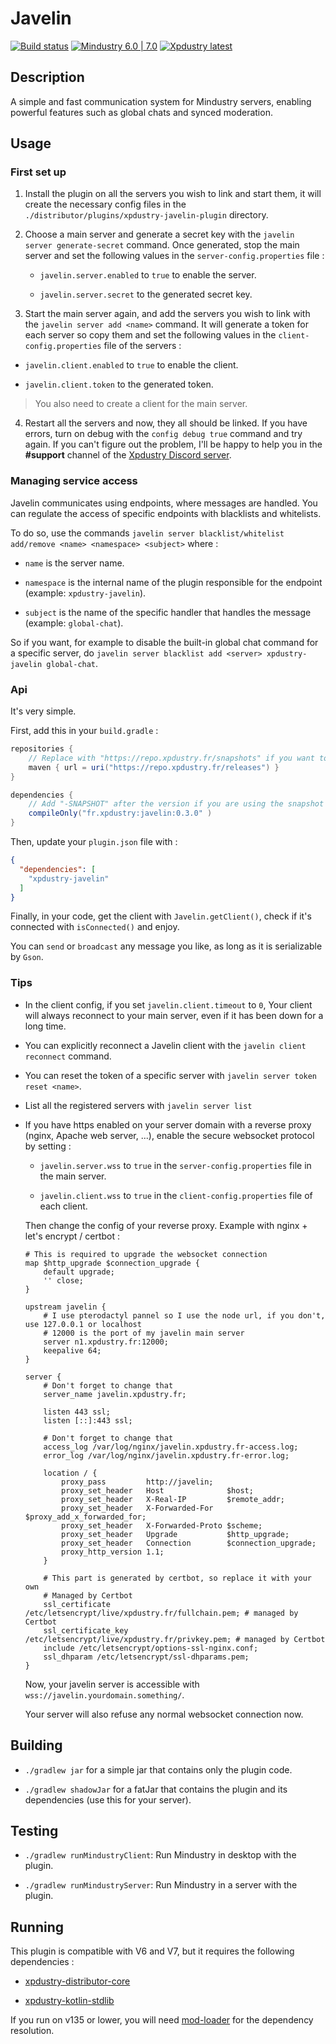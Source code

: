 # Javelin

[![Build status](https://github.com/Xpdustry/Javelin/actions/workflows/build.yml/badge.svg?branch=master&event=push)](https://github.com/Xpdustry/Javelin/actions/workflows/build.yml)
[![Mindustry 6.0 | 7.0 ](https://img.shields.io/badge/Mindustry-6.0%20%7C%207.0-ffd37f)](https://github.com/Anuken/Mindustry/releases)
[![Xpdustry latest](https://repo.xpdustry.fr/api/badge/latest/releases/fr/xpdustry/javelin?color=00FFFF&name=Javelin&prefix=v)](https://github.com/Xpdustry/Javelin/releases)

## Description

A simple and fast communication system for Mindustry servers, enabling powerful features such as global chats and synced moderation.

## Usage

### First set up

1. Install the plugin on all the servers you wish to link and start them, it will create the necessary config files in the `./distributor/plugins/xpdustry-javelin-plugin` directory.

2. Choose a main server and generate a secret key with the `javelin server generate-secret` command. Once generated, stop the main server and set the following values in the `server-config.properties` file :

   - `javelin.server.enabled` to `true` to enable the server.

   - `javelin.server.secret` to the generated secret key.

3. Start the main server again, and add the servers you wish to link with the `javelin server add <name>` command. It will generate a token for each server so copy them and set the following values in the `client-config.properties` file of the servers :

  - `javelin.client.enabled` to `true` to enable the client.

  - `javelin.client.token` to the generated token.

  > You also need to create a client for the main server.

4. Restart all the servers and now, they all should be linked. If you have errors, turn on debug with the `config debug true` command and try again. If you can't figure out the problem, I'll be happy to help you in the **#support** channel of the [Xpdustry Discord server](https://discord.xpdustry.fr).

### Managing service access

Javelin communicates using endpoints, where messages are handled. You can regulate the access of specific endpoints with blacklists and whitelists.

To do so, use the commands `javelin server blacklist/whitelist add/remove <name> <namespace> <subject>` where :

- `name` is the server name.

- `namespace` is the internal name of the plugin responsible for the endpoint (example: `xpdustry-javelin`).

- `subject` is the name of the specific handler that handles the message (example: `global-chat`).

So if you want, for example to disable the built-in global chat command for a specific server, do `javelin server blacklist add <server> xpdustry-javelin global-chat`.

### Api

It's very simple.

First, add this in your `build.gradle` :

```gradle
repositories {
    // Replace with "https://repo.xpdustry.fr/snapshots" if you want to use the snapshots
    maven { url = uri("https://repo.xpdustry.fr/releases") }
}

dependencies {
    // Add "-SNAPSHOT" after the version if you are using the snapshot repository
    compileOnly("fr.xpdustry:javelin:0.3.0" )
}
```

Then, update your `plugin.json` file with :

```json
{
  "dependencies": [
    "xpdustry-javelin"
  ]
}
```

Finally, in your code, get the client with `Javelin.getClient()`, check if it's connected with `isConnected()` and enjoy.

You can `send` or `broadcast` any message you like, as long as it is serializable by `Gson`.

### Tips

- In the client config, if you set `javelin.client.timeout` to `0`, Your client will always reconnect to your main server, even if it has been down for a long time. 

- You can explicitly reconnect a Javelin client with the `javelin client reconnect` command.

- You can reset the token of a specific server with `javelin server token reset <name>`.

- List all the registered servers with `javelin server list`

- If you have https enabled on your server domain with a reverse proxy (nginx, Apache web server, ...), enable the secure websocket protocol by setting :

  - `javelin.server.wss` to `true` in the `server-config.properties` file in the main server.

  - `javelin.client.wss` to `true` in the `client-config.properties` file of each client.

   Then change the config of your reverse proxy. Example with nginx + let's encrypt / certbot :

   ```nginx
   # This is required to upgrade the websocket connection
   map $http_upgrade $connection_upgrade {
       default upgrade;
       '' close;
   }

   upstream javelin {
       # I use pterodactyl pannel so I use the node url, if you don't, use 127.0.0.1 or localhost
       # 12000 is the port of my javelin main server
       server n1.xpdustry.fr:12000;
       keepalive 64;
   }

   server {
       # Don't forget to change that
       server_name javelin.xpdustry.fr;
   
       listen 443 ssl;
       listen [::]:443 ssl;
      
       # Don't forget to change that
       access_log /var/log/nginx/javelin.xpdustry.fr-access.log;
       error_log /var/log/nginx/javelin.xpdustry.fr-error.log;
   
       location / {
           proxy_pass         http://javelin;
           proxy_set_header   Host              $host;
           proxy_set_header   X-Real-IP         $remote_addr;
           proxy_set_header   X-Forwarded-For   $proxy_add_x_forwarded_for;
           proxy_set_header   X-Forwarded-Proto $scheme;
           proxy_set_header   Upgrade           $http_upgrade;
           proxy_set_header   Connection        $connection_upgrade;
           proxy_http_version 1.1;
       }
   
       # This part is generated by certbot, so replace it with your own
       # Managed by Certbot
       ssl_certificate /etc/letsencrypt/live/xpdustry.fr/fullchain.pem; # managed by Certbot
       ssl_certificate_key /etc/letsencrypt/live/xpdustry.fr/privkey.pem; # managed by Certbot
       include /etc/letsencrypt/options-ssl-nginx.conf;
       ssl_dhparam /etc/letsencrypt/ssl-dhparams.pem;
   }
   ```
  
   Now, your javelin server is accessible with `wss://javelin.yourdomain.something/`.

   Your server will also refuse any normal websocket connection now.

## Building

- `./gradlew jar` for a simple jar that contains only the plugin code.

- `./gradlew shadowJar` for a fatJar that contains the plugin and its dependencies (use this for your server).

## Testing

- `./gradlew runMindustryClient`: Run Mindustry in desktop with the plugin.

- `./gradlew runMindustryServer`: Run Mindustry in a server with the plugin.

## Running

This plugin is compatible with V6 and V7, but it requires the following dependencies :

- [xpdustry-distributor-core](https://github.com/Xpdustry/Distributor)

- [xpdustry-kotlin-stdlib](https://github.com/Xpdustry/KotlinRuntimePlugin)

If you run on v135 or lower, you will need [mod-loader](https://github.com/Xpdustry/ModLoaderPlugin) for the dependency resolution.
